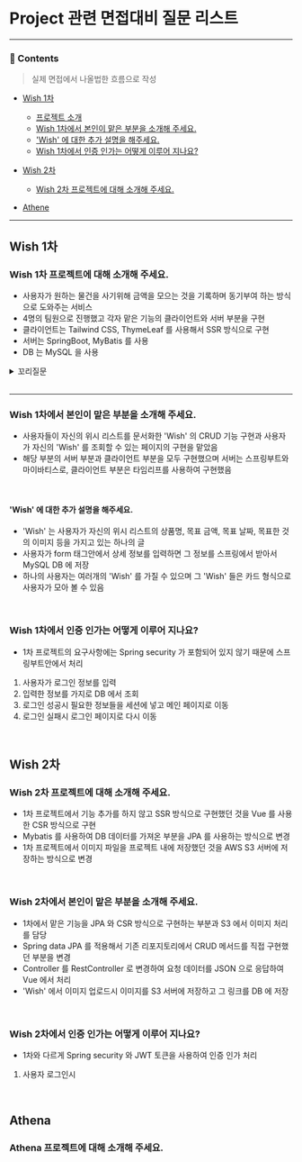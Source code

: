 # Project 관련 면접대비 질문 리스트

---

### 📄 Contents

> 실제 면접에서 나올법한 흐름으로 작성

- [Wish 1차](#wish-1차)
    - [프로젝트 소개](#wish-1차-프로젝트에-대해-소개해-주세요)
    - [Wish 1차에서 본인이 맡은 부분을 소개해 주세요.](#wish-1차에서-본인이-맡은-부분을-소개해-주세요)
    - ['Wish' 에 대한 추가 설명을 해주세요.](#wish-에-대한-추가-설명을-해주세요)
    - [Wish 1차에서 인증 인가는 어떻게 이루어 지나요?](#wish-1차에서-인증-인가는-어떻게-이루어-지나요)

- [Wish 2차](#wish-2차)
    - [Wish 2차 프로젝트에 대해 소개해 주세요.](#wish-2차-프로젝트에-대해-소개해-주세요)


- [Athene](#athena)

---

## Wish 1차

### Wish 1차 프로젝트에 대해 소개해 주세요.

- 사용자가 원하는 물건을 사기위해 금액을 모으는 것을 기록하며 동기부여 하는 방식으로 도와주는 서비스
- 4명의 팀원으로 진행했고 각자 맡은 기능의 클라이언트와 서버 부분을 구현
- 클라이언트는 Tailwind CSS, ThymeLeaf 를 사용해서 SSR 방식으로 구현
- 서버는 SpringBoot, MyBatis 를 사용
- DB 는 MySQL 을 사용

<details>
<summary>꼬리질문</summary>
<div markdown="1">

### Spring 2.7.1 버전을 사용한 이유가 있나요?

- Spring 3.xx 버전 부터는 Java 17 버전부터 지원하기 때문에 상대적으로 출시된지 시간이 좀 지나서 검증이 끝난 2.XX 버전을 사용
- 2.xx 버전중 가장 최신 버전인 2.7.1 버전을 선택

<br>

### 데이터베이스로 MySQL 을 사용한 이유가 있나요?

- 학원 과정에서 SQL 을 배우기도 했고 서비스 특성상 굳이 NoSQL 을 선택할 필요가 없었음
- 시장 점유율이 높은 데이터베이스 중 하나므로 참조할 레퍼런스가 많음

<br>

### 타임리프를 사용하여 SSR 로 구현한 이유가 있나요?

- 학원에서 요구하는 미니프로젝트의 요구사항이 SSR 로 구현하라 였기 때문
- 최종적으로 과정을 수강했을때 CSR 방식으로 구현해야 했는데 미니프로젝트에서 SSR 로 구현했기 때문에 그 차이를 경험할 수 있어서 좋은 경험이었음

### SSR 과 CSR 의 차이점은 어떤 것이 있나요?

#### SSR

- 서버에서 클라이언트에게 보여지는 페이지를 렌더링 해서 보여주는 것
- 여러개의 페이지로 구성되어 있음
- 사용자가 보는 페이지의 HTML 과 JS 파일만 불러옴
- 네트워크가 느리거나 사용자와의 상효작용이 적을때

#### CSR

- 클라이언트에서 사용자가 보는 페이지룰 렌더링
- 하나의 페이지로 구성되어 있으며 페이지 로딩시 모든 HTML, CSS, JS 를 한번에 호출
- 네트워크가 빠르거나 더 나은 사용자 경험을 고려할때 사용

</div>
</details>

<br>

---

### Wish 1차에서 본인이 맡은 부분을 소개해 주세요.

- 사용자들이 자신의 위시 리스트를 문서화한 'Wish' 의 CRUD 기능 구현과 사용자가 자신의 'Wish' 를 조회할 수 있는 페이지의 구현을 맡았음
- 해당 부분의 서버 부분과 클라이언트 부분을 모두 구현했으며 서버는 스프링부트와 마이바티스로, 클라이언트 부분은 타임리프를 사용하여 구현했음

<br>

#### 'Wish' 에 대한 추가 설명을 해주세요.

- 'Wish' 는 사용자가 자신의 위시 리스트의 상품명, 목표 금액, 목표 날짜, 목표한 것의 이미지 등을 가지고 있는 하나의 글
- 사용자가 form 태그안에서 상세 정보를 입력하면 그 정보를 스프링에서 받아서 MySQL DB 에 저장
- 하나의 사용자는 여러개의 'Wish' 를 가질 수 있으며 그 'Wish' 들은 카드 형식으로 사용자가 모아 볼 수 있음

<br>

### Wish 1차에서 인증 인가는 어떻게 이루어 지나요?

- 1차 프로젝트의 요구사항에는 Spring security 가 포함되어 있지 않기 때문에 스프링부트안에서 처리

1. 사용자가 로그인 정보를 입력
2. 입력한 정보를 가지로 DB 에서 조회
3. 로그인 성공시 필요한 정보들을 세션에 넣고 메인 페이지로 이동
4. 로그인 실패시 로그인 페이지로 다시 이동

<br>

## Wish 2차

### Wish 2차 프로젝트에 대해 소개해 주세요.

- 1차 프로젝트에서 기능 추가를 하지 않고 SSR 방식으로 구현했던 것을 Vue 를 사용한 CSR 방식으로 구현
- Mybatis 를 사용하여 DB 데이터를 가져온 부분을 JPA 를 사용하는 방식으로 변경
- 1차 프로젝트에서 이미지 파일을 프로젝트 내에 저장했던 것을 AWS S3 서버에 저장하는 방식으로 변경

<br>

### Wish 2차에서 본인이 맡은 부분을 소개해 주세요.

- 1차에서 맡은 기능을 JPA 와 CSR 방식으로 구현하는 부분과 S3 에서 이미지 처리를 담당
- Spring data JPA 를 적용해서 기존 리포지토리에서 CRUD 메서드를 직접 구현했던 부분을 변경
- Controller 를 RestController 로 변경하여 요청 데이터를 JSON 으로 응답하여 Vue 에서 처리
- 'Wish' 에서 이미지 업로드시 이미지를 S3 서버에 저장하고 그 링크를 DB 에 저장

<br>

### Wish 2차에서 인증 인가는 어떻게 이루어 지나요?
- 1차와 다르게 Spring security 와 JWT 토큰을 사용하여 인증 인가 처리

1. 사용자 로그인시 

<br>

## Athena

### Athena 프로젝트에 대해 소개해 주세요.

<br>

<br>
<br>